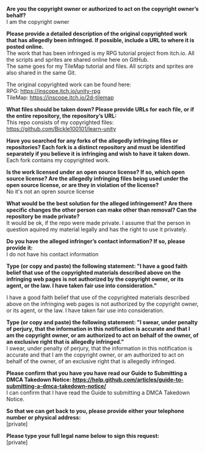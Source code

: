 **Are you the copyright owner or authorized to act on the copyright owner’s behalf?**   
I am the copyright owner  
  
**Please provide a detailed description of the original copyrighted work that has allegedly been infringed. If possible, include a URL to where it is posted online.**   
The work that has been infringed is my RPG tutorial project from itch.io. All the scripts and sprites are shared online here on GitHub.   
The same goes for my TileMap tutorial and files. All scripts and sprites are also shared in the same Git.  
  
The original copyrighted work can be found here:   
RPG: https://inscope.itch.io/unity-rpg   
TileMap: https://inscope.itch.io/2d-tilemap  
  
**What files should be taken down? Please provide URLs for each file, or if the entire repository, the repository’s URL:**   
This repo consists of my copyrighted files: https://github.com/Bickle100101/learn-unity  
  
**Have you searched for any forks of the allegedly infringing files or repositories? Each fork is a distinct repository and must be identified separately if you believe it is infringing and wish to have it taken down.**   
Each fork contains my copyrighted work.  
  
**Is the work licensed under an open source license? If so, which open source license? Are the allegedly infringing files being used under the open source license, or are they in violation of the license?**   
No it's not an opren source license  
  
**What would be the best solution for the alleged infringement? Are there specific changes the other person can make other than removal? Can the repository be made private?**   
It would be ok, if the repo were made private. I assume that the person in question aquired my material legally and has the right to use it privately.  
  
**Do you have the alleged infringer’s contact information? If so, please provide it:**   
I do not have his contact information  
  
**Type (or copy and paste) the following statement: "I have a good faith belief that use of the copyrighted materials described above on the infringing web pages is not authorized by the copyright owner, or its agent, or the law. I have taken fair use into consideration."**  
  
I have a good faith belief that use of the copyrighted materials described above on the infringing web pages is not authorized by the copyright owner, or its agent, or the law. I have taken fair use into consideration.  
  
**Type (or copy and paste) the following statement: "I swear, under penalty of perjury, that the information in this notification is accurate and that I am the copyright owner, or am authorized to act on behalf of the owner, of an exclusive right that is allegedly infringed."**   
I swear, under penalty of perjury, that the information in this notification is accurate and that I am the copyright owner, or am authorized to act on behalf of the owner, of an exclusive right that is allegedly infringed.  
  
**Please confirm that you have you have read our Guide to Submitting a DMCA Takedown Notice: https://help.github.com/articles/guide-to-submitting-a-dmca-takedown-notice/**   
I can confirm that I have read the Guide to submitting a DMCA Takedown Notice.  
  
**So that we can get back to you, please provide either your telephone number or physical address:**   
[private]  
  
**Please type your full legal name below to sign this request:**   
[private]   
